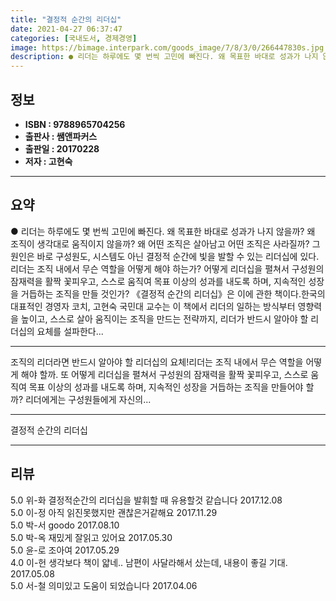 ```yaml
---
title: "결정적 순간의 리더십"
date: 2021-04-27 06:37:47
categories: [국내도서, 경제경영]
image: https://bimage.interpark.com/goods_image/7/8/3/0/266447830s.jpg
description: ● 리더는 하루에도 몇 번씩 고민에 빠진다. 왜 목표한 바대로 성과가 나지 않을까? 왜 조직이 생각대로 움직이지 않을까? 왜 어떤 조직은 살아남고 어떤 조직은 사라질까? 그 원인은 바로 구성원도, 시스템도 아닌 결정적 순간에 빛을 발할 수 있는 리더십에 있다.리더는 조직 내에서 무슨
---
```


## **정보**

- **ISBN : 9788965704256**
- **출판사 : 쌤앤파커스**
- **출판일 : 20170228**
- **저자 : 고현숙**

------



## **요약**

●  리더는 하루에도 몇 번씩 고민에 빠진다. 왜 목표한 바대로 성과가 나지 않을까? 왜 조직이 생각대로 움직이지 않을까? 왜 어떤 조직은 살아남고 어떤 조직은 사라질까? 그 원인은 바로 구성원도, 시스템도 아닌 결정적 순간에 빛을 발할 수 있는 리더십에 있다.리더는 조직 내에서 무슨 역할을 어떻게 해야 하는가? 어떻게 리더십을 펼쳐서 구성원의 잠재력을 활짝 꽃피우고, 스스로 움직여 목표 이상의 성과를 내도록 하며, 지속적인 성장을 거듭하는 조직을 만들 것인가? 《결정적 순간의 리더십》은 이에 관한 책이다.한국의 대표적인 경영자 코치, 고현숙 국민대 교수는 이 책에서 리더의 일하는 방식부터 영향력을 높이고, 스스로 살아 움직이는 조직을 만드는 전략까지, 리더가 반드시 알아야 할 리더십의 요체를 설파한다...

------

조직의 리더라면 반드시 알아야 할 리더십의 요체!리더는 조직 내에서 무슨 역할을 어떻게 해야 할까. 또 어떻게 리더십을 펼쳐서 구성원의 잠재력을 활짝 꽃피우고, 스스로 움직여 목표 이상의 성과를 내도록 하며, 지속적인 성장을 거듭하는 조직을 만들어야 할까? 리더에게는 구성원들에게 자신의... 

------


결정적 순간의 리더십 

------


## **리뷰** 

5.0 위-화 결정적순간의 리더십을 발휘할 때 유용할것 같습니다 2017.12.08 <br/>5.0 이-정 아직 읽진못했지만 괜찮은거같해요 2017.11.29 <br/>5.0 박-서 goodo 2017.08.10 <br/>5.0 박-옥 재밌게
잘읽고 있어요 2017.05.30 <br/>5.0 윤-로 조아여 2017.05.29 <br/>4.0 이-헌 생각보다 책이 얇네.. 남편이 사달라해서 샀는데, 내용이 좋길 기대. 2017.05.08 <br/>5.0 서-철 의미있고 도움이 되었습니다 2017.04.06 <br/>